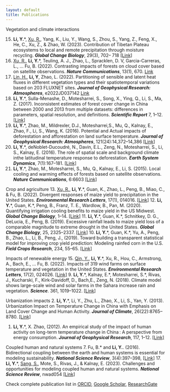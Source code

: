 ```yaml
---
layout: default
title: Publications
---
```

Vegetation and climate interactions

15. **Li, Y.**\*, <u>Xu, R.</u>, Yang, K., Liu, Y., Wang, S., Zhou, S., Yang, Z., Feng, X., He, C., Xu, Z., & Zhao, W. (2023). Contribution of Tibetan Plateau ecosystems to local and remote precipitation through moisture recycling. ***Global Change Biology***, 29(3), 702– 718 [\[Link\]](https://onlinelibrary.wiley.com/doi/full/10.1111/gcb.16495)
14. <u>Xu, R.</u>, **Li, Y.**\*, Teuling, A. J., Zhao, L., Spracklen, D. V, Garcia-Carreras, L., … Fu, B. (2022). Contrasting impacts of forests on cloud cover based on satellite observations. ***Nature Communications***, 13(1), 670. [Link](https://doi.org/10.1038/s41467-022-28161-7)
16. <u>Lin, H.</u>, **Li, Y**, Zhao, L. (2022). Partitioning of sensible and latent heat fluxes in different vegetation types and their spatiotemporal variations based on 203 FLUXNET sites. ***Journal of Geophysical Research: Atmospheres***, e2022JD037142 [Link](https://onlinelibrary.wiley.com/doi/abs/10.1029/2022JD037142)
8.  **Li, Y.**\*, Sulla-Menashe, D., Motesharrei, S., Song, X., Ying, Q., Li, S., Ma, Z. (2017). Inconsistent estimates of forest cover change in China between 2000 and 2013 from multiple datasets: differences in parameters, spatial resolution, and definitions. ***Scientific Report*** 7, 1–12. [\[Link\]](https://doi.org/:10.1038/s41598-017-07732-5) 
6.  **Li, Y.**\*, Zhao, M., Mildrexler, D.J., Motesharrei,S., Mu, Q., Kalnay, E., Zhao, F., Li, S., Wang, K. (2016). Potential and Actual impacts of deforestation and afforestation on land surface temperature. ***Journal of Geophysical Research: Atmospheres***, 121(24):14,372–14,386 [\[Link\]](http://onlinelibrary.wiley.com/doi/10.1002/2016JD024969/full)
5.  **Li, Y.**\*, deNoblet-Ducoudré, N., Davin, E.L., Zeng, N., Motesharrei, S., Li, S., Kalnay, E. (2016). The role of spatial scale and background climate inthe latitudinal temperature response to deforestation. ***Earth System Dynamics***, 7(1):167–181. [\[Link\]](https://www.earth-syst-dynam.net/7/167/2016/)
4.  **Li, Y.**\*, Zhao, M., Motesharrei, S., Mu, Q., Kalnay, E., Li, S. (2015). Local cooling and warming effects of forests based on satellite observations. ***Nature Communications***, 6:6603 [\[Link\]](http://www.nature.com/doifinder/10.1038/ncomms7603)

Crop and agriculture
13. <u>Xu, R.</u>, **Li, Y.**\*, Guan, K., Zhao, L., Peng, B., Miao, C., & Fu, B. (2022). Divergent responses of maize yield to precipitation in the United States. ***Environmental Research Letters***, 17(1), 014016. [\[Link\]](https://doi.org/10.1088/1748-9326/ac3cee)
12. **Li, Y.**\*, Guan, K.\*, Peng, B., Franz, T. E., Wardlow, B., Pan, M. (2020). Quantifying irrigation cooling benefits to maize yield in the US Midwest. ***Global Change Biology***, 1–14. [\[Link\]](https://onlinelibrary.wiley.com/doi/abs/10.1111/gcb.15002)
11. **Li, Y.**\*, Guan, K.\*, Schnitkey, D. G., DeLucia, E., Peng, B. (2019). Excessive rainfall leads to maize yield loss of a comparable magnitude to extreme drought in the United States. ***Global Change Biology***, 25, 2325–2337. [\[Link\]](https://onlinelibrary.wiley.com/doi/full/10.1111/gcb.14628)
10. **Li, Y.**\*, Guan, K.\*, Yu, A., Peng, B., Zhao, L., Li, B., Peng, J., (2019). Toward building a transparent statistical model for improving crop yield prediction: Modeling rainfed corn in the U.S. ***Field Crops Research***, 234, 55–65. [\[Link\]](https://linkinghub.elsevier.com/retrieve/pii/S0378429018310104)

Impacts of renewable energy
15. <u>Qin, Y.</u>, **Li, Y.**\*, Xu, R., Hou, C., Armstrong, A., Bach, E., … Fu, B. (2022). Impacts of 319 wind farms on surface temperature and vegetation in the United States. ***Environmental Research Letters***, 17(2), 024026. [\[Link\]](https://iopscience.iop.org/article/10.1088/1748-9326/ac49ba)
9. **Li, Y.**\*, Kalnay, E.\*, Motesharrei, S.\*, Rivas, J., Kucharski, F., Kirk-Davidoff, D., Bach,E., Zeng, N. (2018). Climate model shows large-scale wind and solar farms in the Sahara increase rain and vegetation. ***Science***. 361, 1019–1022. [\[Link\]](http://www.sciencemag.org/lookup/doi/10.1126/science.aar5629)

Urbanization impacts
2.  **Li, Y.**\*, Li, Y., Zhu, L., Zhao, X., Li, S., Yan, Y. (2013). Urbanization Impact on Temperature Change in China with Emphasis on Land Cover Change and Human Activity. ***Journal of Climate***, 26(22):8765–8780. [\[Link\]](http://journals.ametsoc.org/doi/abs/10.1175/JCLI-D-12-00698.1)
1.  **Li, Y.**\*, X. Zhao, (2012). An empirical study of the impact of human activity on long-term temperature change in China : A perspective from energy consumption. ***Journal of Geophysical Research***, 117, 1–12. [\[Link\]](http://onlinelibrary.wiley.com/doi/10.1029/2012JD018132/abstract)

Coupled human and natural systems
7.  Fu, B.\* and **Li, Y.**. (2016). Bidirectional coupling between the earth and human systems is essential for modeling sustainability. ***National Science Review***, 3(4):397–398, [\[Link\]](https://academic.oup.com/nsr/article-abstract/3/4/397/2669336)
17. **Li, Y.**\*, <u>Sang, S.</u>, Mote, S., Rivas, J., & Kalnay, E. (2023). Challenges and opportunities for modeling coupled human and natural systems. ***National Science Review***, nwad054 [\[Link\]](https://doi.org/10.1093/nsr/nwad054)

Check complete publication list in [ORCID](http://orcid.org/0000-0002-6336-0981), [Google Scholar](https://scholar.google.com/citations?user=hhNjw4MAAAAJ&hl=en), [ResearchGate](https://www.researchgate.net/profile/Yan_Li282)
